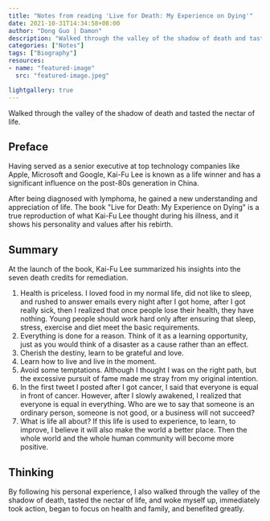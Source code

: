 ```yaml
---
title: "Notes from reading 'Live for Death: My Experience on Dying'"
date: 2021-10-31T14:34:58+08:00
author: "Dong Guo | Damon"
description: "Walked through the valley of the shadow of death and tasted the nectar of life."
categories: ["Notes"]
tags: ["Biography"]
resources:
- name: "featured-image"
  src: "featured-image.jpeg"

lightgallery: true
---
```


Walked through the valley of the shadow of death and tasted the nectar of life.

<!--more-->

## Preface

Having served as a senior executive at top technology companies like Apple, Microsoft and Google, Kai-Fu Lee is known as a life winner and has a significant influence on the post-80s generation in China.

After being diagnosed with lymphoma, he gained a new understanding and appreciation of life. The book "Live for Death: My Experience on Dying" is a true reproduction of what Kai-Fu Lee thought during his illness, and it shows his personality and values after his rebirth.

## Summary

At the launch of the book, Kai-Fu Lee summarized his insights into the seven death credits for remediation.

1. Health is priceless. I loved food in my normal life, did not like to sleep, and rushed to answer emails every night after I got home, after I got really sick, then I realized that once people lose their health, they have nothing. Young people should work hard only after ensuring that sleep, stress, exercise and diet meet the basic requirements.
2. Everything is done for a reason. Think of it as a learning opportunity, just as you would think of a disaster as a cause rather than an effect.
3. Cherish the destiny, learn to be grateful and love.
4. Learn how to live and live in the moment.
5. Avoid some temptations. Although I thought I was on the right path, but the excessive pursuit of fame made me stray from my original intention.
6. In the first tweet I posted after I got cancer, I said that everyone is equal in front of cancer. However, after I slowly awakened, I realized that everyone is equal in everything. Who are we to say that someone is an ordinary person, someone is not good, or a business will not succeed?
7. What is life all about? If this life is used to experience, to learn, to improve, I believe it will also make the world a better place. Then the whole world and the whole human community will become more positive.

## Thinking

By following his personal experience, I also walked through the valley of the shadow of death, tasted the nectar of life, and woke myself up, immediately took action, began to focus on health and family, and benefited greatly.
